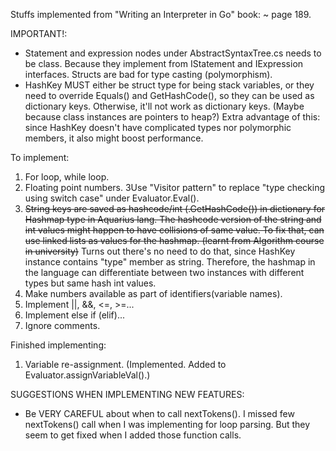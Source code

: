 ﻿Stuffs implemented from "Writing an Interpreter in Go" book:
    ~ page 189.

IMPORTANT!:
- Statement and expression nodes under AbstractSyntaxTree.cs needs to be class. 
Because they implement from IStatement and IExpression interfaces. Structs are
bad for type casting (polymorphism).
- HashKey MUST either be struct type for being stack variables, or they need to override Equals() and GetHashCode(),
so they can be used as dictionary keys. Otherwise, it'll not work as dictionary keys. (Maybe because class instances are pointers to heap?)
Extra advantage of this: since HashKey doesn't have complicated types nor polymorphic members, it also might boost performance.

To implement:

1. For loop, while loop.
2. Floating point numbers.
3Use "Visitor pattern" to replace "type checking using switch case" under Evaluator.Eval().
3. ~~String keys are saved as hashcode/int (.GetHashCode()) in dictionary for Hashmap type in Aquarius lang.
   The hashcode version of the string and int values might happen to have collisions of same value. To fix
   that, can use linked lists as values for the hashmap. (learnt from Algorithm course in university)~~
   Turns out there's no need to do that, since HashKey instance contains "type" member as string. Therefore,
   the hashmap in the language can differentiate between two instances with different types but same hash int values.
4. Make numbers available as part of identifiers(variable names).
5. Implement ||, &&, <=, >=...
6. Implement else if (elif)...
7. Ignore comments.

Finished implementing:

1. Variable re-assignment. (Implemented. Added to Evaluator.assignVariableVal().)

SUGGESTIONS WHEN IMPLEMENTING NEW FEATURES:

- Be VERY CAREFUL about when to call nextTokens(). I missed few nextTokens() call when I was implementing for loop parsing.
  But they seem to get fixed when I added those function calls.

